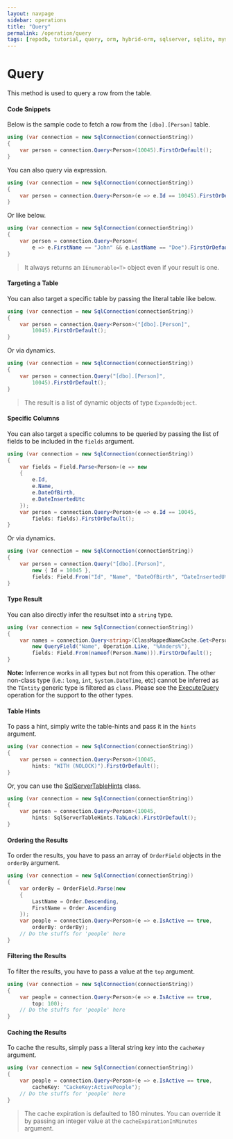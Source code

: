 ```yaml
---
layout: navpage
sidebar: operations
title: "Query"
permalink: /operation/query
tags: [repodb, tutorial, query, orm, hybrid-orm, sqlserver, sqlite, mysql, postgresql]
---
```


# Query

This method is used to query a row from the table.

#### Code Snippets

Below is the sample code to fetch a row from the `[dbo].[Person]` table.

```csharp
using (var connection = new SqlConnection(connectionString))
{
    var person = connection.Query<Person>(10045).FirstOrDefault();
}
```

You can also query via expression.

```csharp
using (var connection = new SqlConnection(connectionString))
{
    var person = connection.Query<Person>(e => e.Id == 10045).FirstOrDefault();
}
```

Or like below.

```csharp
using (var connection = new SqlConnection(connectionString))
{
    var person = connection.Query<Person>(
        e => e.FirstName == "John" && e.LastName == "Doe").FirstOrDefault();
}
```

> It always returns an `IEnumerable<T>` object even if your result is one.

#### Targeting a Table

You can also target a specific table by passing the literal table like below.

```csharp
using (var connection = new SqlConnection(connectionString))
{
    var person = connection.Query<Person>("[dbo].[Person]",
        10045).FirstOrDefault();
}
```

Or via dynamics.

```csharp
using (var connection = new SqlConnection(connectionString))
{
    var person = connection.Query("[dbo].[Person]",
        10045).FirstOrDefault();
}
```

> The result is a list of dynamic objects of type `ExpandoObject`.

#### Specific Columns

You can also target a specific columns to be queried by passing the list of fields to be included in the `fields` argument.

```csharp
using (var connection = new SqlConnection(connectionString))
{
    var fields = Field.Parse<Person>(e => new
    {
        e.Id,
        e.Name,
        e.DateOfBirth,
        e.DateInsertedUtc
    });
    var person = connection.Query<Person>(e => e.Id == 10045,
        fields: fields).FirstOrDefault();
}
```

Or via dynamics.

```csharp
using (var connection = new SqlConnection(connectionString))
{
    var person = connection.Query("[dbo].[Person]",
        new { Id = 10045 },
        fields: Field.From("Id", "Name", "DateOfBirth", "DateInsertedUtc")).FirstOrDefault();
}
```

#### Type Result

You can also directly infer the resultset into a `string` type.

```csharp
using (var connection = new SqlConnection(connectionString))
{
    var names = connection.Query<string>(ClassMappedNameCache.Get<Person>(),
        new QueryField("Name", Operation.Like, "%Anders%"),
        fields: Field.From(nameof(Person.Name))).FirstOrDefault();
}
```

**Note:** Inferrence works in all types but not from this operation. The other non-class type (i.e.: `long`, `int`, `System.DateTime`, etc) cannot be inferred as the `TEntity` generic type is filtered as `class`. Please see the [ExecuteQuery](/operation/executequery) operation for the support to the other types.

#### Table Hints

To pass a hint, simply write the table-hints and pass it in the `hints` argument.

```csharp
using (var connection = new SqlConnection(connectionString))
{
    var person = connection.Query<Person>(10045,
        hints: "WITH (NOLOCK)").FirstOrDefault();
}
```

Or, you can use the [SqlServerTableHints](/class/sqlservertablehints) class.

```csharp
using (var connection = new SqlConnection(connectionString))
{
    var person = connection.Query<Person>(10045,
        hints: SqlServerTableHints.TabLock).FirstOrDefault();
}
```

#### Ordering the Results

To order the results, you have to pass an array of `OrderField` objects in the `orderBy` argument.

```csharp
using (var connection = new SqlConnection(connectionString))
{
    var orderBy = OrderField.Parse(new
    {
        LastName = Order.Descending,
        FirstName = Order.Ascending
    });
    var people = connection.Query<Person>(e => e.IsActive == true,
        orderBy: orderBy);
    // Do the stuffs for 'people' here
}
```

#### Filtering the Results

To filter the results, you have to pass a value at the `top` argument.

```csharp
using (var connection = new SqlConnection(connectionString))
{
    var people = connection.Query<Person>(e => e.IsActive == true,
        top: 100);
    // Do the stuffs for 'people' here
}
```

#### Caching the Results

To cache the results, simply pass a literal string key into the `cacheKey` argument.

```csharp
using (var connection = new SqlConnection(connectionString))
{
    var people = connection.Query<Person>(e => e.IsActive == true,
        cacheKey: "CackeKey:ActivePeople");
    // Do the stuffs for 'people' here
}
```

> The cache expiration is defaulted to 180 minutes. You can override it by passing an integer value at the `cacheExpirationInMinutes` argument.
